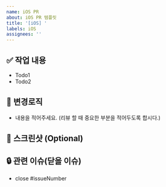 ```yaml
---
name: iOS PR
about: iOS PR 템플릿
title: '[iOS] '
labels: iOS
assignees: ''
---
```


## :white_check_mark: 작업 내용

- Todo1
- Todo2

## :hammer: 변경로직

- 내용을 적어주세요. (리뷰 할 때 중요한 부분을 적어두도록 합시다.)

## :camera_flash: 스크린샷 (Optional)

## :lock: 관련 이슈(닫을 이슈)

- close #issueNumber
